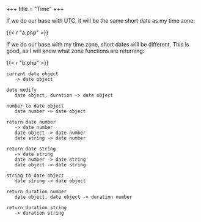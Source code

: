 +++
title = "Time"
+++

If we do our base with UTC, it will be the same short date as my time zone:

{{< r "a.php" >}}

If we do our base with my time zone, short dates will be different. This is
good, as I will know what zone functions are returning:

{{< r "b.php" >}}

~~~
current date object
   -> date object

date modify
   date object, duration -> date object

number to date object
   date number -> date object

return date number
   -> date number
   date object -> date number
   date string -> date number

return date string
   -> date string
   date number -> date string
   date object -> date string

string to date object
   date string -> date object

return duration number
   date object, date object -> duration number

return duration string
   -> duration string
~~~
